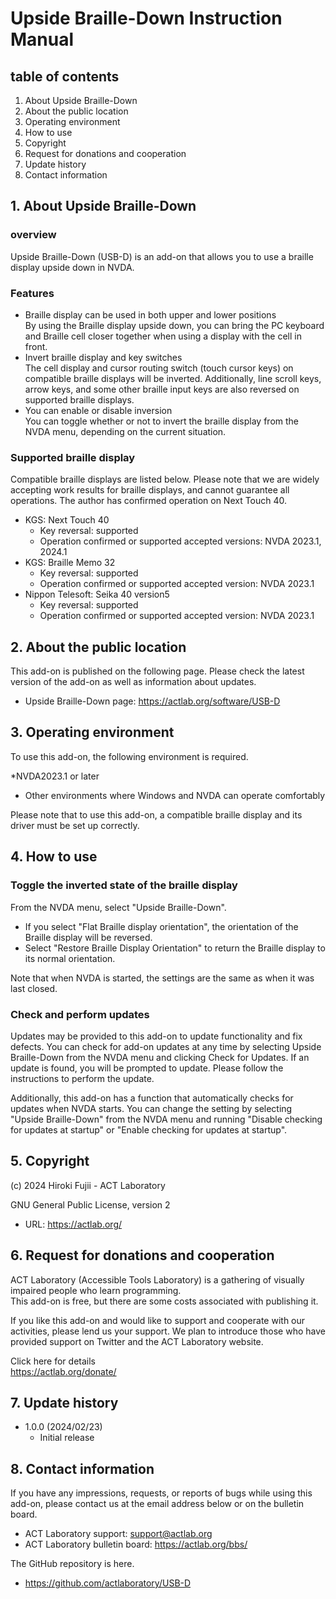 # Upside Braille-Down Instruction Manual


## table of contents

1. About Upside Braille-Down
2. About the public location
3. Operating environment
4. How to use
5. Copyright
6. Request for donations and cooperation
7. Update history
8. Contact information


## 1. About Upside Braille-Down

### overview

Upside Braille-Down (USB-D) is an add-on that allows you to use a braille display upside down in NVDA.

### Features

* Braille display can be used in both upper and lower positions<br>
     By using the Braille display upside down, you can bring the PC keyboard and Braille cell closer together when using a display with the cell in front.
* Invert braille display and key switches<br>
     The cell display and cursor routing switch (touch cursor keys) on compatible braille displays will be inverted.
     Additionally, line scroll keys, arrow keys, and some other braille input keys are also reversed on supported braille displays.
* You can enable or disable inversion<br>
     You can toggle whether or not to invert the braille display from the NVDA menu, depending on the current situation.

### Supported braille display

Compatible braille displays are listed below.
Please note that we are widely accepting work results for braille displays, and cannot guarantee all operations.
The author has confirmed operation on Next Touch 40.

* KGS: Next Touch 40
     * Key reversal: supported
     * Operation confirmed or supported accepted versions: NVDA 2023.1, 2024.1
* KGS: Braille Memo 32
     * Key reversal: supported
     * Operation confirmed or supported accepted version: NVDA 2023.1
* Nippon Telesoft: Seika 40 version5
     * Key reversal: supported
     * Operation confirmed or supported accepted version: NVDA 2023.1


## 2. About the public location

This add-on is published on the following page.
Please check the latest version of the add-on as well as information about updates.

* Upside Braille-Down page: <a href="https://actlab.org/software/USB-D">https://actlab.org/software/USB-D</a>


## 3. Operating environment

To use this add-on, the following environment is required.

*NVDA2023.1 or later
* Other environments where Windows and NVDA can operate comfortably

Please note that to use this add-on, a compatible braille display and its driver must be set up correctly.

## 4. How to use

### Toggle the inverted state of the braille display

From the NVDA menu, select "Upside Braille-Down".

* If you select "Flat Braille display orientation", the orientation of the Braille display will be reversed.
* Select "Restore Braille Display Orientation" to return the Braille display to its normal orientation.

Note that when NVDA is started, the settings are the same as when it was last closed.


### Check and perform updates

Updates may be provided to this add-on to update functionality and fix defects.
You can check for add-on updates at any time by selecting Upside Braille-Down from the NVDA menu and clicking Check for Updates.
If an update is found, you will be prompted to update. Please follow the instructions to perform the update.

Additionally, this add-on has a function that automatically checks for updates when NVDA starts.
You can change the setting by selecting "Upside Braille-Down" from the NVDA menu and running "Disable checking for updates at startup" or "Enable checking for updates at startup".

## 5. Copyright

(c) 2024 Hiroki Fujii - ACT Laboratory

GNU General Public License, version 2

* URL: <a href="https://actlab.org/">https://actlab.org/</a>


## 6. Request for donations and cooperation

ACT Laboratory (Accessible Tools Laboratory) is a gathering of visually impaired people who learn programming. <br>
This add-on is free, but there are some costs associated with publishing it.

If you like this add-on and would like to support and cooperate with our activities, please lend us your support.
We plan to introduce those who have provided support on Twitter and the ACT Laboratory website.

Click here for details<br>
<a href="https://actlab.org/donate/">https://actlab.org/donate/</a>


## 7. Update history

* 1.0.0 (2024/02/23)
     * Initial release

## 8. Contact information

If you have any impressions, requests, or reports of bugs while using this add-on, please contact us at the email address below or on the bulletin board.

* ACT Laboratory support: support@actlab.org
* ACT Laboratory bulletin board: <a href="https://actlab.org/bbs/">https://actlab.org/bbs/</a>

The GitHub repository is here.

* <a href="https://github.com/actlaboratory/USB-D">https://github.com/actlaboratory/USB-D</a>
